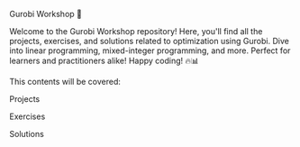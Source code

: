 Gurobi Workshop 🚀

Welcome to the Gurobi Workshop repository! Here, you'll find all the projects, exercises, and solutions related to optimization using Gurobi. Dive into linear programming, mixed-integer programming, and more. Perfect for learners and practitioners alike! Happy coding! 🔥📊

This contents will be covered:

Projects

Exercises

Solutions
